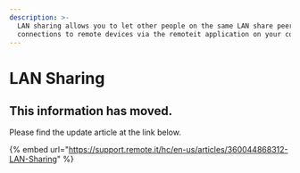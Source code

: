 ```yaml
---
description: >-
  LAN sharing allows you to let other people on the same LAN share peer to peer
  connections to remote devices via the remoteit application on your computer.
---
```


# LAN Sharing

## This information has moved.

Please find the update article at the link below.

{% embed url="https://support.remote.it/hc/en-us/articles/360044868312-LAN-Sharing" %}





